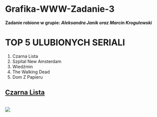 <!--![czarnalista](https://user-images.githubusercontent.com/84681166/119272417-0256ca00-bc06-11eb-9c67-ce07bb9cd397.jpg)-->
# Grafika-WWW-Zadanie-3
<b> Zadanie robione w grupie: <i>Aleksandra Janik oraz Marcin Krogulewski</i></b>

<h1> TOP 5 ULUBIONYCH SERIALI </h1>
<ol>
  <li> Czarna Lista </li>
  <li> Szpital New Amsterdam </li>
  <li> Wiedźmin </li>
  <li> The Walking Dead </li>
  <li> Dom Z Papieru </li>
</ol>


<h2><a href="https://www.filmweb.pl/serial/Czarna+lista-2013-683563/descs">Czarna Lista</a></h2>
<br>
<img src="https://user-images.githubusercontent.com/84681166/119272417-0256ca00-bc06-11eb-9c67-ce07bb9cd397.jpg">
<p>
  
